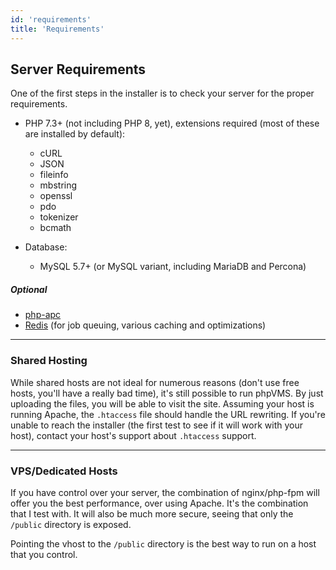 ```yaml
---
id: 'requirements'
title: 'Requirements'
---
```


## Server Requirements

One of the first steps in the installer is to check your server for the proper requirements.

- PHP 7.3+ (not including PHP 8, yet), extensions required (most of these are installed by default):

  - cURL
  - JSON
  - fileinfo
  - mbstring
  - openssl
  - pdo
  - tokenizer
  - bcmath
- Database:
  - MySQL 5.7+ (or MySQL variant, including MariaDB and Percona)

##### Optional

- [php-apc](http://php.net/manual/en/book.apc.php)
- [Redis](https://redis.io) (for job queuing, various caching and optimizations)

---

### Shared Hosting

While shared hosts are not ideal for numerous reasons (don't use free hosts, you'll have
a really bad time), it's still possible to run phpVMS. By just uploading the files, you
will be able to visit the site. Assuming your host is running Apache, the `.htaccess` file
should handle the URL rewriting. If you're unable to reach the installer (the first test
to see if it will work with your host), contact your host's support about `.htaccess`
support.

---

### VPS/Dedicated Hosts

If you have control over your server, the combination of nginx/php-fpm will offer you
the best performance, over using Apache. It's the combination that I test with.
It will also be much more secure, seeing that only the `/public` directory is exposed.

Pointing the vhost to the `/public` directory is the best way to run on a host that you
control.
